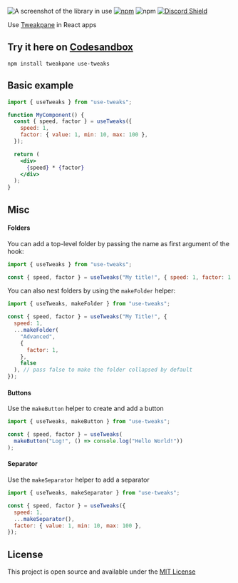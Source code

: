 ![A screenshot of the library in use](https://i.imgur.com/A7yL1zE.jpg)
[![npm](https://img.shields.io/npm/v/use-tweaks?style=flat-square)](https://www.npmjs.com/package/use-tweaks) ![npm](https://img.shields.io/npm/dt/use-tweaks.svg?style=flat-square) [![Discord Shield](https://discordapp.com/api/guilds/740090768164651008/widget.png?style=shield)](https://discord.gg/ZZjjNvJ)

Use [Tweakpane](http://cocopon.github.io/tweakpane/) in React apps

## Try it here on [Codesandbox](https://codesandbox.io/s/use-tweaks-forked-smcf4)

```
npm install tweakpane use-tweaks
```

## Basic example

```jsx
import { useTweaks } from "use-tweaks";

function MyComponent() {
  const { speed, factor } = useTweaks({
    speed: 1,
    factor: { value: 1, min: 10, max: 100 },
  });

  return (
    <div>
      {speed} * {factor}
    </div>
  );
}
```

## Misc

#### Folders

You can add a top-level folder by passing the name as first argument of the hook:

```jsx
import { useTweaks } from "use-tweaks";

const { speed, factor } = useTweaks("My title!", { speed: 1, factor: 1 });
```

You can also nest folders by using the `makeFolder` helper:

```jsx
import { useTweaks, makeFolder } from "use-tweaks";

const { speed, factor } = useTweaks("My Title!", {
  speed: 1,
  ...makeFolder(
    "Advanced",
    {
      factor: 1,
    },
    false
  ), // pass false to make the folder collapsed by default
});
```

#### Buttons

Use the `makeButton` helper to create and add a button

```jsx
import { useTweaks, makeButton } from "use-tweaks";

const { speed, factor } = useTweaks(
  makeButton("Log!", () => console.log("Hello World!"))
);
```

#### Separator

Use the `makeSeparator` helper to add a separator

```jsx
import { useTweaks, makeSeparator } from "use-tweaks";

const { speed, factor } = useTweaks({
  speed: 1,
  ...makeSeparator(),
  factor: { value: 1, min: 10, max: 100 },
});
```

## License

This project is open source and available under the [MIT License](LICENSE)
